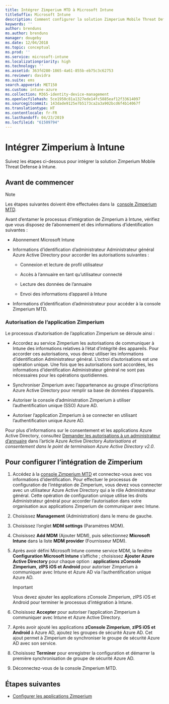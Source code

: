```yaml
---
title: Intégrer Zimperium MTD à Microsoft Intune
titleSuffix: Microsoft Intune
description: Comment configurer la solution Zimperium Mobile Threat Defense (MTD) à Microsoft Intune pour contrôler l’accès des appareils mobiles aux ressources de votre entreprise.
keywords: ''
author: brenduns
ms.author: brenduns
manager: dougeby
ms.date: 12/04/2018
ms.topic: conceptual
ms.prod: ''
ms.service: microsoft-intune
ms.localizationpriority: high
ms.technology: ''
ms.assetid: 363fd280-1865-4a61-855b-eb75c3c62753
ms.reviewer: davidra
ms.suite: ems
search.appverid: MET150
ms.custom: intune-azure
ms.collection: M365-identity-device-management
ms.openlocfilehash: 5ce1950c81a1327ede14fc5885eaf12f33614097
ms.sourcegitcommit: 143dade9125e7b5173ca2a3a902bcd6f4b14067f
ms.translationtype: HT
ms.contentlocale: fr-FR
ms.lasthandoff: 04/23/2019
ms.locfileid: "61509794"
---
```

# <a name="integrate-zimperium-with-intune"></a>Intégrer Zimperium à Intune

Suivez les étapes ci-dessous pour intégrer la solution Zimperium Mobile Threat Defense à Intune.

## <a name="before-you-begin"></a>Avant de commencer

> [!NOTE]
> Les étapes suivantes doivent être effectuées dans la  [console Zimperium MTD](https://sso.zimperium.com/signon/aad/).

Avant d’entamer le processus d’intégration de Zimperium à Intune, vérifiez que vous disposez de l’abonnement et des informations d’identification suivantes :

-   Abonnement Microsoft Intune

-   Informations d’identification d’administrateur Administrateur général Azure Active Directory pour accorder les autorisations suivantes :

    -   Connexion et lecture de profil utilisateur

    -   Accès à l’annuaire en tant qu’utilisateur connecté

    -   Lecture des données de l’annuaire

    -   Envoi des informations d’appareil à Intune

-   Informations d’identification d’administrateur pour accéder à la console Zimperium MTD.

### <a name="zimperium-app-authorization"></a>Autorisation de l’application Zimperium

Le processus d’autorisation de l’application Zimperium se déroule ainsi :

-   Accordez au service Zimperium les autorisations de communiquer à Intune des informations relatives à l’état d’intégrité des appareils. Pour accorder ces autorisations, vous devez utiliser les informations d’identification Administrateur général. L’octroi d’autorisations est une opération unique. Une fois que les autorisations sont accordées, les informations d’identification Administrateur général ne sont pas nécessaires pour les opérations quotidiennes.

-   Synchroniser Zimperium avec l’appartenance au groupe d’inscriptions Azure Active Directory pour remplir sa base de données d’appareils.

-   Autoriser la console d’administration Zimperium à utiliser l’authentification unique (SSO) Azure AD.

-   Autoriser l’application Zimperium à se connecter en utilisant l’authentification unique Azure AD.

Pour plus d’informations sur le consentement et les applications Azure Active Directory, consultez [Demander les autorisations à un administrateur d’annuaire](https://docs.microsoft.com/azure/active-directory/develop/v2-permissions-and-consent#request-the-permissions-from-a-directory-admin) dans l’article Azure Active Directory *Autorisations et consentement dans le point de terminaison Azure Active Directory v2.0*.


## <a name="to-set-up-zimperium-integration"></a>Pour configurer l’intégration de Zimperium

1.  Accédez à la [console Zimperium MTD](https://sso.zimperium.com/signon/aad/) et connectez-vous avec vos informations d’identification. Pour effectuer le processus de configuration de l’intégration de Zimperium, vous devez vous connecter avec un utilisateur Azure Active Directory qui a le rôle Administrateur général. Cette opération de configuration unique utilise les droits Administrateur général pour accorder l’autorisation dans votre organisation aux applications Zimperium de communiquer avec Intune. 

2.  Choisissez **Management** (Administration) dans le menu de gauche.

3.  Choisissez l’onglet **MDM settings** (Paramètres MDM).

4.  Choisissez **Add MDM** (Ajouter MDM), puis sélectionnez **Microsoft Intune** dans la liste **MDM provider** (Fournisseur MDM).

5.  Après avoir défini Microsoft Intune comme service MDM, la fenêtre **Configuration Microsoft Intune** s’affiche ; choisissez **Ajouter Azure Active Directory** pour chaque option : **applications zConsole Zimperium**, **zIPS iOS et Android**  pour autoriser Zimperium à communiquer avec Intune et Azure AD via l’authentification unique Azure AD.

    > [!IMPORTANT]  
    > Vous devez ajouter les applications zConsole Zimperium, zIPS iOS et Android pour terminer le processus d’intégration à Intune.

6.  Choisissez **Accepter** pour autoriser l’application Zimperium à communiquer avec Intune et Azure Active Directory.

7.  Après avoir ajouté les applications **zConsole Zimperium**, **zIPS iOS et Android** à Azure AD, ajoutez les groupes de sécurité Azure AD. Cet ajout permet à Zimperium de synchroniser le groupe de sécurité Azure AD avec son service.

8.  Choisissez **Terminer** pour enregistrer la configuration et démarrer la première synchronisation de groupe de sécurité Azure AD.

9.  Déconnectez-vous de la console Zimperium MTD.

## <a name="next-steps"></a>Étapes suivantes

-   [Configurer les applications Zimperium](mtd-apps-ios-app-configuration-policy-add-assign.md)
